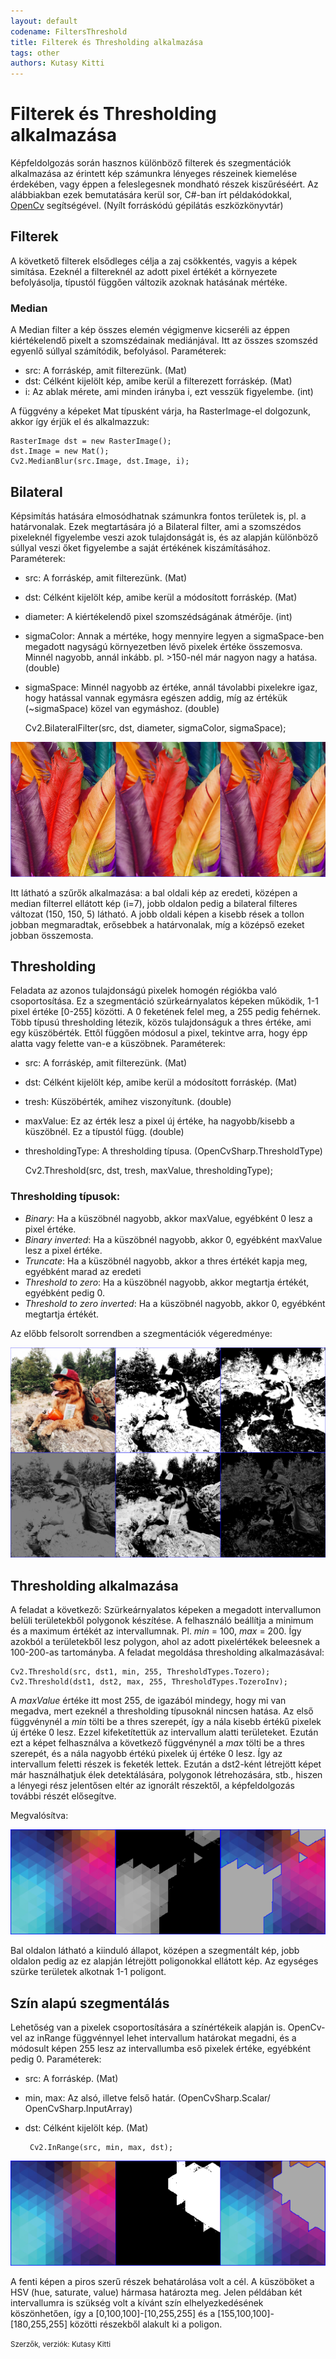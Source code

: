 ```yaml
---
layout: default
codename: FiltersThreshold
title: Filterek és Thresholding alkalmazása
tags: other
authors: Kutasy Kitti
---
```


# Filterek és Thresholding alkalmazása

Képfeldolgozás során hasznos különböző filterek és szegmentációk alkalmazása az érintett kép számunkra lényeges részeinek kiemelése érdekében, vagy éppen a feleslegesnek mondható részek kiszűréséért. Az alábbiakban ezek bemutatására kerül sor, C#-ban írt példakódokkal, [OpenCv] segítségével. (Nyílt forráskódú gépilátás eszközkönyvtár)

## Filterek

A követkető filterek elsődleges célja a zaj csökkentés, vagyis a képek simítása. Ezeknél a filtereknél az adott pixel értékét a környezete befolyásolja, típustól függően változik azoknak hatásának mértéke.

### Median

A Median filter a kép összes elemén végigmenve kicseréli az éppen kiértékelendő pixelt a szomszédainak mediánjával. Itt az összes szomszéd egyenlő súllyal számítódik, befolyásol.
Paraméterek:
- src: A forráskép, amit filterezünk. (Mat)
- dst: Célként kijelölt kép, amibe kerül a filterezett forráskép. (Mat)
- i: Az ablak mérete, ami minden irányba i, ezt vesszük figyelembe. (int)

A függvény a képeket Mat típusként várja, ha RasterImage-el dolgozunk, akkor így érjük el és alkalmazzuk:

    RasterImage dst = new RasterImage();
    dst.Image = new Mat();
    Cv2.MedianBlur(src.Image, dst.Image, i);

## Bilateral

Képsimítás hatására elmosódhatnak számunkra fontos területek is, pl. a határvonalak. Ezek megtartására jó a Bilateral filter, ami a szomszédos pixeleknél figyelembe veszi azok tulajdonságát is, és az alapján különböző súllyal veszi őket figyelembe a saját értékének kiszámításához.
Paraméterek:
- src: A forráskép, amit filterezünk. (Mat)
- dst: Célként kijelölt kép, amibe kerül a módosított forráskép. (Mat)
- diameter: A kiértékelendő pixel szomszédságának átmérője. (int)
- sigmaColor: Annak a mértéke, hogy mennyire legyen a sigmaSpace-ben megadott nagyságú környezetben lévő pixelek értéke összemosva. Minnél nagyobb, annál inkább. pl. >150-nél már nagyon nagy a hatása. (double)
- sigmaSpace: Minnél nagyobb az értéke, annál távolabbi pixelekre igaz, hogy hatással vannak egymásra egészen addig, míg az értékük (~sigmaSpace) közel van egymáshoz. (double)


    Cv2.BilateralFilter(src, dst, diameter, sigmaColor, sigmaSpace);

![](image/001.png)

Itt látható a szűrők alkalmazása: a bal oldali kép az eredeti, középen a median filterrel ellátott kép (i=7), jobb oldalon pedig a bilateral filteres változat (150, 150, 5) látható. A jobb oldali képen a kisebb rések a tollon jobban megmaradtak, erősebbek a határvonalak, míg a középső ezeket jobban összemosta.

## Thresholding

Feladata az azonos tulajdonságú pixelek homogén régiókba való csoportosítása. Ez a szegmentáció szürkeárnyalatos képeken működik, 1-1 pixel értéke [0-255] közötti. A 0 feketének felel meg, a 255 pedig fehérnek. Több típusú thresholding létezik, közös tulajdonságuk a thres értéke, ami egy küszöbérték. Ettől függően módosul a pixel, tekintve arra, hogy épp alatta vagy felette van-e a küszöbnek.
Paraméterek:
- src: A forráskép, amit filterezünk. (Mat)
- dst: Célként kijelölt kép, amibe kerül a módosított forráskép. (Mat)
- tresh: Küszöbérték, amihez viszonyítunk. (double)
- maxValue: Ez az érték lesz a pixel új értéke, ha nagyobb/kisebb a küszöbnél. Ez a típustól függ. (double)
- thresholdingType: A thresholding típusa. (OpenCvSharp.ThresholdType)


    Cv2.Threshold(src, dst, tresh, maxValue, thresholdingType);

### Thresholding típusok:

- *Binary*: Ha a küszöbnél nagyobb, akkor maxValue, egyébként 0 lesz a pixel értéke.
- *Binary inverted*: Ha a küszöbnél nagyobb, akkor 0, egyébként maxValue lesz a pixel értéke.
- *Truncate*: Ha a küszöbnél nagyobb, akkor a thres értékét kapja meg, egyébként marad az eredeti
- *Threshold to zero*: Ha a küszöbnél nagyobb, akkor megtartja értékét, egyébként pedig 0.
- *Threshold to zero inverted*: Ha a küszöbnél nagyobb, akkor 0, egyébként megtartja értékét.

Az előbb felsorolt sorrendben a szegmentációk végeredménye:

![](image/002.png)

## Thresholding alkalmazása

A feladat a következő: Szürkeárnyalatos képeken a megadott intervallumon belüli területekből polygonok készítése. A felhasználó beállítja a minimum és a maximum értékét az intervallumnak. Pl. *min* = 100, *max* = 200. Így azokból a területekből lesz polygon, ahol az adott pixelértékek beleesnek a 100-200-as tartományba.
A feladat megoldása thresholding alkalmazásával:

    Cv2.Threshold(src, dst1, min, 255, ThresholdTypes.Tozero);
    Cv2.Threshold(dst1, dst2, max, 255, ThresholdTypes.TozeroInv);

A *maxValue* értéke itt most 255, de igazából mindegy, hogy mi van megadva, mert ezeknél a thresholding típusoknál nincsen hatása. Az első függvénynél a *min* tölti be a thres szerepét, így a nála kisebb értékű pixelek új értéke 0 lesz. Ezzel kifeketítettük az intervallum alatti területeket. Ezután ezt a képet felhasználva a következő függvénynél a *max* tölti be a thres szerepét, és a nála nagyobb értékú pixelek új értéke 0 lesz. Így az intervallum feletti részek is feketék lettek. Ezután a dst2-ként létrejött képet már használhatjuk élek detektálására, polygonok létrehozására, stb., hiszen a lényegi rész jelentősen eltér az ignorált részektől, a  képfeldolgozás további részét elősegítve.

Megvalósítva:

![](image/003.png)

Bal oldalon látható a kiinduló állapot, középen a szegmentált kép, jobb oldalon pedig az ez alapján létrejött poligonokkal ellátott kép. Az egységes szürke területek alkotnak 1-1 poligont.


## Szín alapú szegmentálás

Lehetőség van a pixelek csoportosítására a színértékeik alapján is. OpenCv-vel az inRange függvénnyel lehet intervallum határokat megadni, és a módosult képen 255 lesz az intervallumba eső pixelek értéke, egyébként pedig 0.
Paraméterek:
- src: A forráskép. (Mat)
- min, max: Az alsó, illetve felső határ. (OpenCvSharp.Scalar/ OpenCvSharp.InputArray)
- dst: Célként kijelölt kép. (Mat)


       Cv2.InRange(src, min, max, dst);

![](image/004.png)

A fenti képen a piros szerű részek behatárolása volt a cél. A küszöböket a HSV (hue, saturate, value) hármasa határozta meg. Jelen példában két intervallumra is szükség volt a kívánt szín elhelyezkedésének köszönhetően, így a [0,100,100]-[10,255,255] és a [155,100,100]-[180,255,255] közötti részekből alakult ki a poligon.


[OpenCv]: <http://opencv.org/>

<small>Szerzők, verziók: Kutasy Kitti</small>
